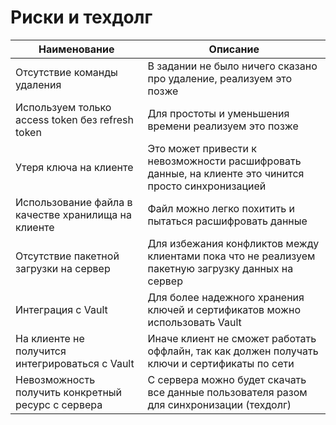 # Риски и техдолг

| Наименование                                        | Описание                                                                                             |
|-----------------------------------------------------|------------------------------------------------------------------------------------------------------|
| Отсутствие команды удаления                         | В задании не было ничего сказано про удаление, реализуем это позже                                   |
| Используем только access token без refresh token    | Для простоты и уменьшения времени реализуем это позже                                                |
| Утеря ключа на клиенте                              | Это может привести к невозможности расшифровать данные, на клиенте это чинится просто синхронизацией |
| Использование файла в качестве хранилища на клиенте | Файл можно легко похитить и пытаться расшифровать данные                                             |
| Отсутствие пакетной загрузки на сервер              | Для избежания конфликтов между клиентами пока что не реализуем пакетную загрузку данных на сервер    |
| Интеграция с Vault                                  | Для более надежного хранения ключей и сертификатов можно использовать Vault                          |
| На клиенте не получится интегрироваться с Vault     | Иначе клиент не сможет работать оффлайн, так как должен получать ключи и сертификаты по сети         |
| Невозможность получить конкретный ресурс с сервера  | С сервера можно будет скачать все данные пользователя разом для синхронизации (техдолг)              | 
